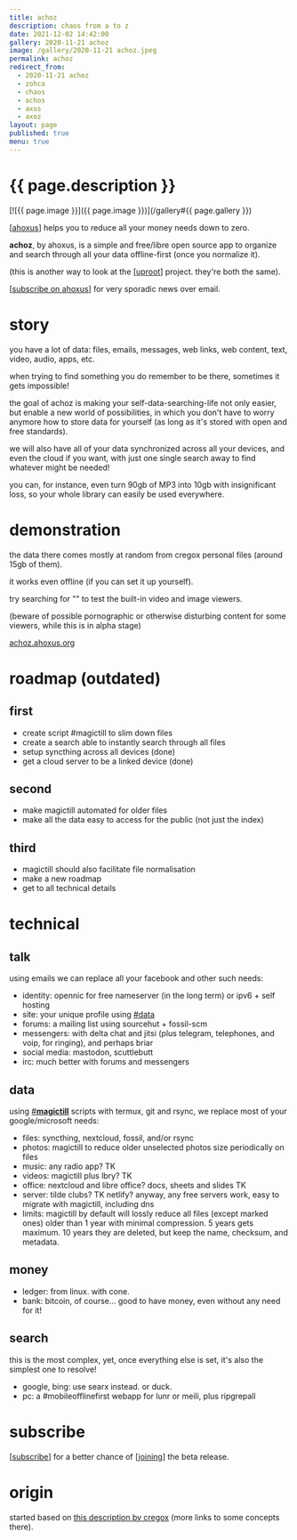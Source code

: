 ```yaml
---
title: achoz
description: chaos from a to z
date: 2021-12-02 14:42:00
gallery: 2020-11-21 achoz
image: /gallery/2020-11-21 achoz.jpeg
permalink: achoz
redirect_from:
  - 2020-11-21 achoz 
  - zohca
  - chaos
  - achos
  - axos
  - axoz
layout: page
published: true
menu: true
---
```


# {{ page.description }}

[![{{ page.image }}]({{ page.image }})](/gallery#{{ page.gallery }})

[[ahoxus](/)] helps you to reduce all your money needs down to zero.

**achoz**, by ahoxus, is a simple and free/libre open source app to organize and search through all your data offline-first (once you normalize it).

(this is another way to look at the [[uproot](/uproot)] project. they're both the same).

[[subscribe on ahoxus](/#subscribe)] for very sporadic news over email.

# story

you have a lot of data: files, emails, messages, web links, web content, text, video, audio, apps, etc.

when trying to find something you do remember to be there, sometimes it gets impossible!

the goal of achoz is making your self-data-searching-life not only easier, but enable a new world of possibilities, in which you don't have to worry anymore how to store data for yourself (as long as it's stored with open and free standards).

we will also have all of your data synchronized across all your devices, and even the cloud if you want, with just one single search away to find whatever might be needed!

you can, for instance, even turn 90gb of MP3 into 10gb with insignificant loss, so your whole library can easily be used everywhere.

# demonstration

the data there comes mostly at random from cregox personal files (around 15gb of them).

it works even offline (if you can set it up yourself).

try searching for "" to test the built-in video and image viewers.

(beware of possible pornographic or otherwise disturbing content for some viewers, while this is in alpha stage)

[achoz.ahoxus.org](http://achoz.ahoxus.org)

# roadmap (outdated)

## first

- create script #magictill to slim down files
- create a search able to instantly search through all files
- setup syncthing across all devices (done)
- get a cloud server to be a linked device (done)

## second

- make magictill automated for older files
- make all the data easy to access for the public (not just the index)

## third

- magictill should also facilitate file normalisation
- make a new roadmap
- get to all technical details

# technical

## talk

using emails we can replace all your facebook and other such needs:

- identity: opennic for free nameserver (in the long term) or ipv6 + self hosting
- site: your unique profile using [#data](#data)
- forums: a mailing list using sourcehut + fossil-scm
- messengers: with delta chat and jitsi (plus telegram, telephones, and voip, for ringing), and perhaps briar
- social media: mastodon, scuttlebutt
- irc: much better with forums and messengers

## data

using [#**magictill**](#origin) scripts with termux, git and rsync, we replace most of your google/microsoft needs:

- files: syncthing, nextcloud, fossil, and/or rsync
- photos: magictill to reduce older unselected photos size periodically on files
- music: any radio app? TK
- videos: magictill plus lbry? TK
- office: nextcloud and libre office? docs, sheets and slides TK
- server: tilde clubs? TK netlify? anyway, any free servers work, easy to migrate with magictill, including dns
- limits: magictill by default will lossly reduce all files (except marked ones) older than 1 year with minimal compression. 5 years gets maximum. 10 years they are deleted, but keep the name, checksum, and metadata.

## money

- ledger: from linux. with cone.
- bank: bitcoin, of course... good to have money, even without any need for it!

## search

this is the most complex, yet, once everything else is set, it's also the simplest one to resolve!

- google, bing: use searx instead. or duck.
- pc: a #mobileofflinefirst webapp for lunr or meili, plus ripgrepall

# subscribe
[[subscribe](/#subscribe)] for a better chance of [[joining](/join)] the beta release.

# origin
started based on [this description by cregox](http://cregox.net/achoz) (more links to some concepts there).
